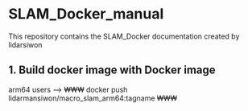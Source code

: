 # SLAM_Docker_manual
This repository contains the SLAM_Docker documentation created by lidarsiwon

## 1. Build docker image with Docker image

arm64 users --> ₩₩₩ docker push lidarmansiwon/macro_slam_arm64:tagname ₩₩₩

